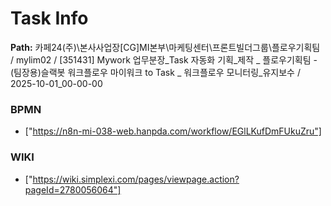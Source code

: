 # Task Info

**Path:** 카페24(주)\본사사업장\[CG]MI본부\마케팅센터\프론트빌더그룹\플로우기획팀 / mylim02 / [351431] Mywork 업무분장_Task 자동화 기획_제작 _ 플로우기획팀 - (팀장용)슬랙봇 워크플로우 마이워크 to Task _ 워크플로우 모니터링_유지보수 / 2025-10-01_00-00-00

### BPMN
- ["https://n8n-mi-038-web.hanpda.com/workflow/EGlLKufDmFUkuZru"]

### WIKI
- ["https://wiki.simplexi.com/pages/viewpage.action?pageId=2780056064"]

